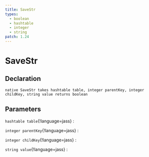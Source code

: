 ```yaml
---
title: SaveStr
types:
  - boolean
  - hashtable
  - integer
  - string
patch: 1.24
---
```


# SaveStr

## Declaration

```jass
native SaveStr takes hashtable table, integer parentKey, integer childKey, string value returns boolean
```

## Parameters
`hashtable table`{!language=jass}
: 

`integer parentKey`{!language=jass}
: 

`integer childKey`{!language=jass}
: 

`string value`{!language=jass}
: 

